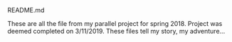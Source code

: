 README.md

These are all the file from my parallel project for spring 2018.  Project was deemed completed on 3/11/2019.  These files tell my story, my adventure...
